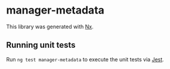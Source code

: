 # manager-metadata

This library was generated with [Nx](https://nx.dev).

## Running unit tests

Run `ng test manager-metadata` to execute the unit tests via [Jest](https://jestjs.io).
